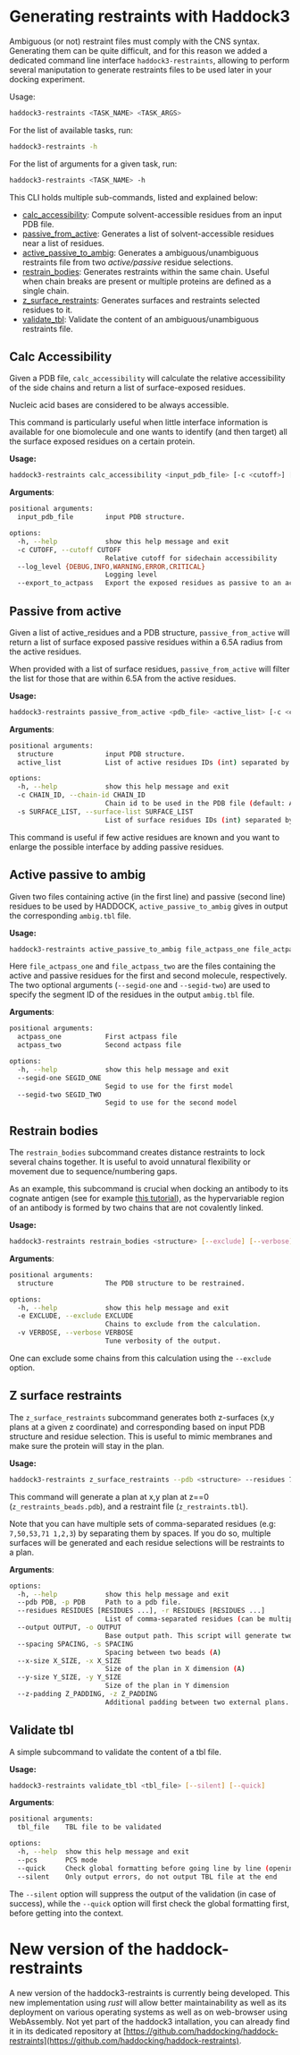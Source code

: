 # Generating restraints with Haddock3

Ambiguous (or not) restraint files must comply with the CNS syntax.
Generating them can be quite difficult, and for this reason we added a dedicated command line interface `haddock3-restraints`, allowing to perform several maniputation to generate restraints files to be used later in your docking experiment.

Usage:

```bash
haddock3-restraints <TASK_NAME> <TASK_ARGS>
```

For the list of available tasks, run:

```bash
haddock3-restraints -h
```

For the list of arguments for a given task, run:

```bash
haddock3-restraints <TASK_NAME> -h
```

This CLI holds multiple sub-commands, listed and explained below:

- [calc_accessibility](#calc-accessibility): Compute solvent-accessible residues from an input PDB file.
- [passive_from_active](#passive-form-active): Generates a list of solvent-accessible residues near a list of residues.
- [active_passive_to_ambig](#active-passive-to-ambig): Generates a ambiguous/unambiguous restraints file from two *active/passive* residue selections.
- [restrain_bodies](#restrain-bodies): Generates restraints within the same chain. Useful when chain breaks are present or multiple proteins are defined as a single chain.
- [z_surface_restraints](#z-surface-restraints): Generates surfaces and restraints selected residues to it.
- [validate_tbl](#validate-tbl): Validate the content of an ambiguous/unambiguous restraints file.

## Calc Accessibility

Given a PDB file, `calc_accessibility` will calculate the relative accessibility of
the side chains and return a list of surface-exposed residues.

Nucleic acid bases are considered to be always accessible.

This command is particularly useful when little interface information is available for one biomolecule and one wants to identify (and then target) all the surface exposed residues on a certain protein.

**Usage:**

```bash
haddock3-restraints calc_accessibility <input_pdb_file> [-c <cutoff>] [--log_level <log_level>] [--export_to_actpass]
```

**Arguments**:

```bash
positional arguments:
  input_pdb_file        input PDB structure.

options:
  -h, --help            show this help message and exit
  -c CUTOFF, --cutoff CUTOFF
                        Relative cutoff for sidechain accessibility
  --log_level {DEBUG,INFO,WARNING,ERROR,CRITICAL}
                        Logging level
  --export_to_actpass   Export the exposed residues as passive to an actpass file
```

## Passive from active

Given a list of active_residues and a PDB structure, `passive_from_active` will return a list of
surface exposed passive residues within a 6.5A radius from the active residues.

When provided with a list of surface residues, `passive_from_active` will filter the list for those
that are within 6.5A from the active residues.

**Usage:**

```bash
haddock3-restraints passive_from_active <pdb_file> <active_list> [-c <chain_id>] [-s <surface_list>]
```

**Arguments**:

```bash
positional arguments:
  structure             input PDB structure.
  active_list           List of active residues IDs (int) separated by commas

options:
  -h, --help            show this help message and exit
  -c CHAIN_ID, --chain-id CHAIN_ID
                        Chain id to be used in the PDB file (default: All)
  -s SURFACE_LIST, --surface-list SURFACE_LIST
                        List of surface residues IDs (int) separated by commas
```

This command is useful if few active residues are known and you want to enlarge the possible interface by adding passive residues.

## Active passive to ambig

Given two files containing active (in the first line) and passive (second line) residues to be used by HADDOCK, `active_passive_to_ambig` gives in output the corresponding `ambig.tbl` file.

**Usage:**

```bash
haddock3-restraints active_passive_to_ambig file_actpass_one file_actpass_two [--segid-one] [--segid-two]
```

Here `file_actpass_one` and `file_actpass_two` are the files containing the active and passive residues for the first and second molecule, respectively. The two optional arguments (`--segid-one` and `--segid-two`) are used to specify the segment ID of the residues in the output `ambig.tbl` file.

**Arguments**:

```bash
positional arguments:
  actpass_one           First actpass file
  actpass_two           Second actpass file

options:
  -h, --help            show this help message and exit
  --segid-one SEGID_ONE
                        Segid to use for the first model
  --segid-two SEGID_TWO
                        Segid to use for the second model
```

## Restrain bodies

The `restrain_bodies` subcommand creates distance restraints to lock several
chains together. It is useful to avoid unnatural flexibility or movement due to
sequence/numbering gaps.

As an example, this subcommand is crucial when docking an antibody to its cognate antigen (see for example [this tutorial](https://www.bonvinlab.org/education/HADDOCK3/HADDOCK3-antibody-antigen/#additional-restraints-for-multi-chain-proteins)), as the hypervariable region of an antibody is formed by two chains that are not covalently linked.

**Usage:**

```bash
haddock3-restraints restrain_bodies <structure> [--exclude] [--verbose]
```

**Arguments**:

```bash
positional arguments:
  structure             The PDB structure to be restrained.

options:
  -h, --help            show this help message and exit
  -e EXCLUDE, --exclude EXCLUDE
                        Chains to exclude from the calculation.
  -v VERBOSE, --verbose VERBOSE
                        Tune verbosity of the output.
```

One can exclude some chains from this calculation using the `--exclude` option.

## Z surface restraints

The `z_surface_restraints` subcommand generates both z-surfaces (x,y plans at a given z coordinate)
and corresponding based on input PDB structure and residue selection.
This is useful to mimic membranes and make sure the protein will stay in the plan.

**Usage:**

```bash
haddock3-restraints z_surface_restraints --pdb <structure> --residues 7,50,53,71 --output z_restraints
```

This command will generate a plan at x,y plan at z==0 (`z_restraints_beads.pdb`), and a restraint file (`z_restraints.tbl`).

Note that you can have multiple sets of comma-separated residues (e.g: `7,50,53,71 1,2,3`) by separating them by spaces.
If you do so, multiple surfaces will be generated and each residue selections will be restraints to a plan.

**Arguments**:

```bash
options:
  -h, --help            show this help message and exit
  --pdb PDB, -p PDB     Path to a pdb file.
  --residues RESIDUES [RESIDUES ...], -r RESIDUES [RESIDUES ...]
                        List of comma-separated residues (can be multiple selections). Example 1,2,3 7,8,9 for two selections.
  --output OUTPUT, -o OUTPUT
                        Base output path. This script will generate two files, therefore no extension needed here
  --spacing SPACING, -s SPACING
                        Spacing between two beads (A)
  --x-size X_SIZE, -x X_SIZE
                        Size of the plan in X dimension (A)
  --y-size Y_SIZE, -y Y_SIZE
                        Size of the plan in Y dimension
  --z-padding Z_PADDING, -z Z_PADDING
                        Additional padding between two external plans.
```

## Validate tbl

A simple subcommand to validate the content of a tbl file.

**Usage:**

```bash
haddock3-restraints validate_tbl <tbl_file> [--silent] [--quick]
```

**Arguments**:

```bash
positional arguments:
  tbl_file    TBL file to be validated

options:
  -h, --help  show this help message and exit
  --pcs       PCS mode
  --quick     Check global formatting before going line by line (opening/closing parenthesis and quotation marks
  --silent    Only output errors, do not output TBL file at the end
```

The `--silent` option will suppress the output of the validation (in case of success), while the `--quick` option will first check the global formatting first, before getting into the context.

# New version of the haddock-restraints

A new version of the haddock3-restraints is currently being developed.
This new implementation using *rust* will allow better maintainability as well as its deployment on various operating systems as well as on web-browser using WebAssembly.
Not yet part of the haddock3 intallation, you can already find it in its dedicated repository at [https://github.com/haddocking/haddock-restraints](https://github.com/haddocking/haddock-restraints).
